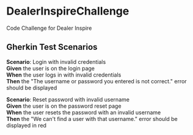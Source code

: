 # DealerInspireChallenge
Code Challenge for Dealer Inspire

## Gherkin Test Scenarios

**Scenario**: Login with invalid credentials  
**Given** the user is on the login page  
**When** the user logs in with invalid credentials  
**Then** the "The username or password you entered is not correct." error should be displayed  

**Scenario**: Reset password with invalid username  
**Given** the user is on the password reset page  
**When** the user resets the password with an invalid username  
**Then** the "We can't find a user with that username." error should be displayed in red  
